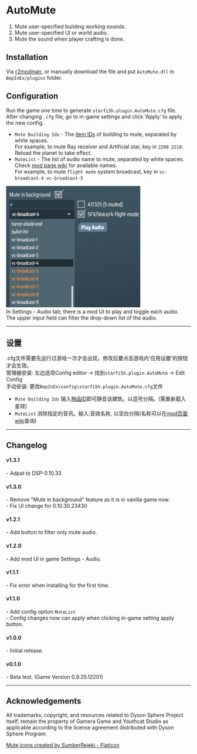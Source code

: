 # AutoMute 

1. Mute user-specified building working sounds.  
2. Mute user-specified UI or world audio.  
3. Mute the sound when player crafting is done.  

## Installation
Via [r2modman](https://dsp.thunderstore.io/package/ebkr/r2modman/), or manually download the file and put `AutoMute.dll` in `BepInEx/plugins` folder.

## Configuration

Run the game one time to generate `starfi5h.plugin.AutoMute.cfg` file.  
After changing `.cfg` file, go to in-game settings and click 'Apply' to apply the new config.  

- `Mute Building Ids` - The [item IDs](https://dsp-wiki.com/Modding:Items_IDs) of building to mute, separated by white spaces.   
For example, to mute Ray receiver and Artificial star, key in `2208 2210`. Reload the planet to take effect.  
- `MuteList` - The list of audio name to mute, separated by white spaces. Check [mod page wiki](https://dsp.thunderstore.io/package/starfi5h/AutoMute/wiki/) for available names.  
For example, to mute `flight mode` system broadcast, key in `vc-broadcast-4 vc-broadcast-5`  

![Settings](https://raw.githubusercontent.com/starfi5h/DSP_Mod/dev/AutoMute/img/setting.png)  
In Settings - Audio tab, there is a mod UI to play and toggle each audio.  
The upper input field can filter the drop-down list of the audio.  

----

## 设置   
.cfg文件需要先运行过游戏一次才会出现，修改后要点击游戏内'应用设置'的按钮才会生效。  
管理器安装: 左边选项Config editor -> 找到`starfi5h.plugin.AutoMute` -> Edit Config  
手动安装: 更改`BepInEx\config\starfi5h.plugin.AutoMute.cfg`文件  

- `Mute Building Ids` 输入[物品ID](https://dsp-wiki.com/Modding:Items_IDs)即可静音该建筑。以逗号分隔。(需重新载入星球)
- `MuteList` 消除指定的音讯。输入:音效名称, 以空白分隔(名称可以在[mod页面wiki](https://dsp.thunderstore.io/package/starfi5h/AutoMute/wiki/)查询)

----

## Changelog

#### v1.3.1
\- Adpat to DSP-0.10.33  

#### v1.3.0
\- Remove "Mute in background" feature as it is in vanilla game now.  
\- Fix UI change for 0.10.30.23430  

#### v1.2.1
\- Add button to filter only mute audio.  

#### v1.2.0
\- Add mod UI in game Settings - Audio.  

#### v1.1.1
\- Fix error when installing for the first time.  

#### v1.1.0
\- Add config option `MuteList`  
\- Config changes now can apply when clicking in-game setting apply button.  

#### v1.0.0
\- Initial release.  

#### v0.1.0  
\- Beta test. (Game Version 0.9.25.12201)

----

## Acknowledgements
All trademarks, copyright, and resources related to Dyson Sphere Project itself, remain the property of Gamera Game and Youthcat Studio as applicable according to the license agreement distributed with Dyson Sphere Program.  

<a href="https://www.flaticon.com/free-icons/mute" title="mute icons">Mute icons created by SumberRejeki - Flaticon</a>